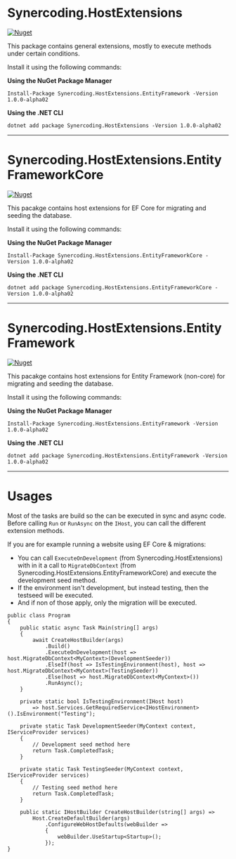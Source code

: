 # Synercoding.HostExtensions
[![Nuget](https://img.shields.io/nuget/vpre/Synercoding.HostExtensions?label=Synercoding.HostExtensions)](https://www.nuget.org/packages/Synercoding.HostExtensions/)

This package contains general extensions, mostly to execute methods under certain conditions.

Install it using the following commands:

**Using the NuGet Package Manager**
```
Install-Package Synercoding.HostExtensions.EntityFramework -Version 1.0.0-alpha02
```

**Using the .NET CLI**
```
dotnet add package Synercoding.HostExtensions -Version 1.0.0-alpha02
```

---

# Synercoding.HostExtensions.EntityFrameworkCore
[![Nuget](https://img.shields.io/nuget/vpre/Synercoding.HostExtensions?label=Synercoding.HostExtensions.EntityFrameworkCore)](https://www.nuget.org/packages/Synercoding.HostExtensions.EntityFrameworkCore/)

This pacakge contains host extensions for EF Core for migrating and seeding the database.

Install it using the following commands:

**Using the NuGet Package Manager**
```
Install-Package Synercoding.HostExtensions.EntityFrameworkCore -Version 1.0.0-alpha02
```

**Using the .NET CLI**
```
dotnet add package Synercoding.HostExtensions.EntityFrameworkCore -Version 1.0.0-alpha02
```

---

# Synercoding.HostExtensions.EntityFramework
[![Nuget](https://img.shields.io/nuget/vpre/Synercoding.HostExtensions?label=Synercoding.HostExtensions.EntityFramework)](https://www.nuget.org/packages/Synercoding.HostExtensions.EntityFramework/)

This pacakge contains host extensions for Entity Framework (non-core) for migrating and seeding the database.

Install it using the following commands:

**Using the NuGet Package Manager**
```
Install-Package Synercoding.HostExtensions.EntityFramework -Version 1.0.0-alpha02
```

**Using the .NET CLI**
```
dotnet add package Synercoding.HostExtensions.EntityFramework -Version 1.0.0-alpha02
```

---


# Usages

Most of the tasks are build so the can be executed in sync and async code. Before calling `Run` or `RunAsync` on the `IHost`, you can call the different extension methods.

If you are for example running a website using EF Core & migrations:

- You can call `ExecuteOnDevelopment` (from Synercoding.HostExtensions) with in it a call to `MigrateDbContext` (from Synercoding.HostExtensions.EntityFrameworkCore) and execute the development seed method. 
- If the environment isn't development, but instead testing, then the testseed will be executed.
- And if non of those apply, only the migration will be executed.

```
public class Program
{
    public static async Task Main(string[] args)
    {
        await CreateHostBuilder(args)
            .Build()
            .ExecuteOnDevelopment(host => host.MigrateDbContext<MyContext>(DevelopmentSeeder))
            .ElseIf(host => IsTestingEnvironment(host), host => host.MigrateDbContext<MyContext>(TestingSeeder))
            .Else(host => host.MigrateDbContext<MyContext>())
            .RunAsync();
    }

    private static bool IsTestingEnvironment(IHost host)
        => host.Services.GetRequiredService<IHostEnvironment>().IsEnvironment("Testing");

    private static Task DevelopmentSeeder(MyContext context, IServiceProvider services)
    {
        // Development seed method here
        return Task.CompletedTask;
    }

    private static Task TestingSeeder(MyContext context, IServiceProvider services)
    {
        // Testing seed method here
        return Task.CompletedTask;
    }

    public static IHostBuilder CreateHostBuilder(string[] args) =>
        Host.CreateDefaultBuilder(args)
            .ConfigureWebHostDefaults(webBuilder =>
            {
                webBuilder.UseStartup<Startup>();
            });
}
```